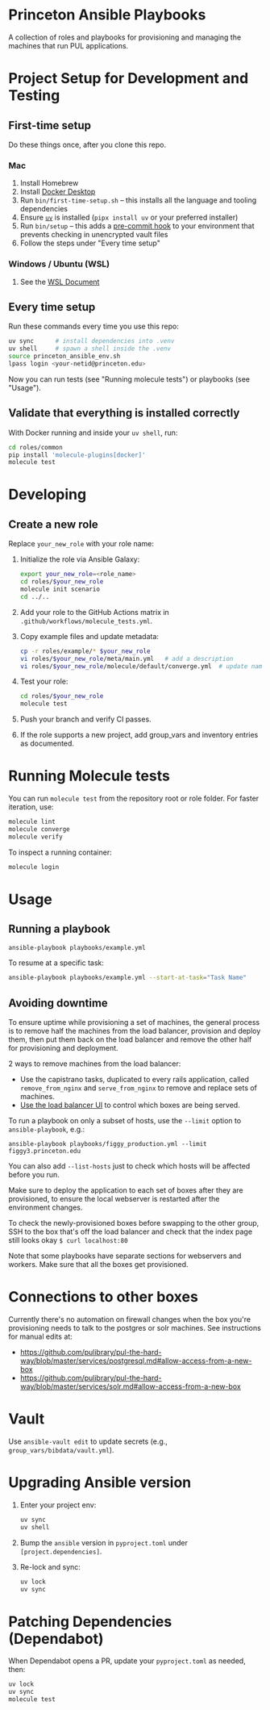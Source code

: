 # Princeton Ansible Playbooks

A collection of roles and playbooks for provisioning and managing the machines that run PUL applications.

# Project Setup for Development and Testing

## First-time setup

Do these things once, after you clone this repo.

### Mac

1. Install Homebrew
2. Install [Docker Desktop](https://docs.docker.com/desktop/install/mac-install/)
3. Run `bin/first-time-setup.sh` – this installs all the language and tooling dependencies
4. Ensure [`uv`](https://github.com/pypa/uv) is installed (`pipx install uv` or your preferred installer)
5. Run `bin/setup` – this adds a [pre-commit hook](.githooks/pre-commit) to your environment that prevents checking in unencrypted vault files
6. Follow the steps under "Every time setup"

### Windows / Ubuntu (WSL)

1. See the [WSL Document](./README_Windows.md)

## Every time setup

Run these commands every time you use this repo:

```bash
uv sync      # install dependencies into .venv
uv shell     # spawn a shell inside the .venv
source princeton_ansible_env.sh
lpass login <your-netid@princeton.edu>
```

Now you can run tests (see "Running molecule tests") or playbooks (see "Usage").

## Validate that everything is installed correctly

With Docker running and inside your `uv shell`, run:

```bash
cd roles/common
pip install 'molecule-plugins[docker]'
molecule test
```

# Developing

## Create a new role

Replace `your_new_role` with your role name:

1. Initialize the role via Ansible Galaxy:

   ```bash
   export your_new_role=<role_name>
   cd roles/$your_new_role
   molecule init scenario
   cd ../..
   ```

2. Add your role to the GitHub Actions matrix in `.github/workflows/molecule_tests.yml`.
3. Copy example files and update metadata:

   ```bash
   cp -r roles/example/* $your_new_role
   vi roles/$your_new_role/meta/main.yml   # add a description
   vi roles/$your_new_role/molecule/default/converge.yml  # update name
   ```

4. Test your role:

   ```bash
   cd roles/$your_new_role
   molecule test
   ```

5. Push your branch and verify CI passes.
6. If the role supports a new project, add group\_vars and inventory entries as documented.

# Running Molecule tests

You can run `molecule test` from the repository root or role folder. For faster iteration, use:

```bash
molecule lint
molecule converge
molecule verify
```

To inspect a running container:

```bash
molecule login
```

# Usage

## Running a playbook

```bash
ansible-playbook playbooks/example.yml
```

To resume at a specific task:

```bash
ansible-playbook playbooks/example.yml --start-at-task="Task Name"
```

## Avoiding downtime

To ensure uptime while provisioning a set of machines, the general process is to remove half the machines from the load balancer, provision and deploy them, then put them back on the load balancer and remove the other half for provisioning and deployment.

2 ways to remove machines from the load balancer:

- Use the capistrano tasks, duplicated to every rails application, called `remove_from_nginx` and `serve_from_nginx` to remove and replace sets of machines.
- [Use the load balancer UI](https://github.com/pulibrary/pul-it-handbook/blob/main/services/nginxplus.md#using-the-admin-ui) to control which boxes are being served.

To run a playbook on only a subset of hosts, use the `--limit` option to `ansible-playbook`, e.g.:

```
ansible-playbook playbooks/figgy_production.yml --limit figgy3.princeton.edu
```

You can also add `--list-hosts` just to check which hosts will be affected before you run.

Make sure to deploy the application to each set of boxes after they are provisioned, to ensure the local webserver is restarted after the environment changes.

To check the newly-provisioned boxes before swapping to the other group, SSH to the box that's off the load balancer and check that the index page still looks okay
`$ curl localhost:80`

Note that some playbooks have separate sections for webservers and workers. Make sure that all the boxes get provisioned.

# Connections to other boxes

Currently there's no automation on firewall changes when the box you're provisioning needs to talk to the postgres or solr machines. See instructions for manual edits at:

- <https://github.com/pulibrary/pul-the-hard-way/blob/master/services/postgresql.md#allow-access-from-a-new-box>
- <https://github.com/pulibrary/pul-the-hard-way/blob/master/services/solr.md#allow-access-from-a-new-box>

# Vault

Use `ansible-vault edit` to update secrets (e.g., `group_vars/bibdata/vault.yml`).

# Upgrading Ansible version

1. Enter your project env:

   ```bash
   uv sync
   uv shell
   ```

2. Bump the `ansible` version in `pyproject.toml` under `[project.dependencies]`.
3. Re-lock and sync:

   ```bash
   uv lock
   uv sync
   ```

# Patching Dependencies (Dependabot)

When Dependabot opens a PR, update your `pyproject.toml` as needed, then:

```bash
uv lock
uv sync
molecule test
```
